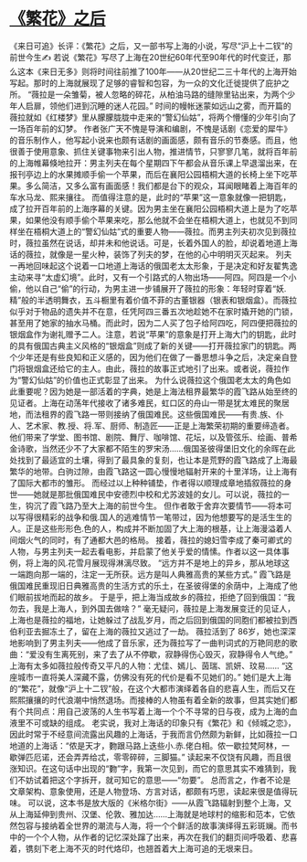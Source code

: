 # [《繁花》之后](https://github.com/platojobs/SFLOG/issues/208)

《来日可追》长评：《繁花》之后，又一部书写上海的小说，写尽“沪上十二钗”的前世今生✍️
若说《繁花》写尽了上海在20世纪60年代至90年代的时代变迁，那么这本《来日无多》则将时间往前推了100年——从20世纪二三十年代的上海开始写起。那时的上海就展现了足够的睿智和包容，为一众的文化迁徙提供了庇护之所。
“薇拉是一朵雏菊，被人忽略的碎花，从柏油马路的缝隙里钻出来，为两个少年人启扉，领他们进到沉睡的迷人花园。”
时间的幔帐迷蒙如远山之雾，而开篇的薇拉就如《红楼梦》里从朦朦胧胧中走来的“警幻仙姑”，将两个懵懂的少年引向了一场百年前的幻梦。
作者张广天不愧是导演和编剧，不愧是话剧《恋爱的犀牛》的音乐制作人，他写起小说来也颇有话剧的画面感，颇有音乐的节奏感。而且，他很善于使用意象、抓住关键事物来引出人物，推进情节，只寥寥几笔，就将百年前的上海帷幕倏地拉开：男主列夫在每个星期四下午都会从音乐课上早退溜出来，在报刊亭边上的水果摊顺手偷一个苹果，而后在襄阳公园梧桐大道的长椅上坐下吃苹果。多么简洁，又多么富有画面感！我们都是台下的观众，耳闻眼睹着上海百年的车水马龙、熙来攘往。
而值得注意的是，此时的“苹果”这一意象就像一把钥匙，成了拉开百年前的上海序幕的关键。因为男主坐在襄阳公园梧桐大道上是为了吃苹果，如果他没有顺手偷个苹果来吃，那么他就不会坐在梧桐大道上，也就见不到同样坐在梧桐大道上的“警幻仙姑”式的重要人物——薇拉。而男主列夫初次见到薇拉时，薇拉虽然在说话，却并未和他说话。可是，长着外国人的脸，却说着地道上海话的薇拉，就像是一星火种，装饰了列夫的梦，在他的心中明明灭灭起来。
列夫一再地回味起这个说着一口地道上海话的俄国老太太形象，于是决定和好友翟隽逸主动来寻“太虚幻境”。此时，又有一个引路式的人物出场——阿四。阿四是一个小偷，他以自己“偷”的行动，为男主进一步铺展开了薇拉的形象：年轻时穿着“妖.精”般的半透明舞衣，五斗橱里有着价值不菲的古董银器（银表和银烟盒）。而薇拉似乎对于物品的遗失并不在意，任凭阿四三番五次地趁她不在家时撬开她的门锁，甚至用了她家的抽水马桶。而此时，因为二人买了包子给阿四吃，阿四便把薇拉的银烟盒作为谢礼赠予二人。注意，若说“苹果”的意象是打开上海大门的钥匙，此时的具有俄国古典主义风格的“银烟盒”则成了新的关键——打开薇拉家门的钥匙。两个少年还是有些良知和正义感的，因为他们在做了一番思想斗争之后，决定亲自登门将银烟盒还给它的主人。由此，薇拉的故事正式地引了出来。或者说，薇拉作为“警幻仙姑”的价值也正式彰显了出来。
为什么说薇拉这个俄国老太太的角色如此重要呢？因为她是一部活着的字典，她是上海法租界最繁华的霞飞路从始至终的见证者。上海在动荡年代接收了诸多难民，虹口区的舟山一带是犹太难民的聚居地，而法租界的霞飞路一带则接纳了俄国难民。这些俄国难民——有贵.族、仆人、艺术家、教.授、将.军、厨师、制造匠——正是上海繁荣初期的重要缔造者。他们带来了学堂、图书馆、剧院、舞厅、咖啡馆、花坛，以及管弦乐、绘画、普希金诗歌，当然还少不了大家都不陌生的罗宋汤……俄国圣彼得堡旧文化的余晖在此处找到了最适宜的土壤，得到了最具象的复刻，也让本是荒野的霞飞路成了上海最繁华的地带。白驹过隙，由霞飞路这一圆心慢慢地辐射开来的十里洋场，让上海有了国际大都市的雏形。
而经过以上种种铺垫，作者得以顺理成章地插叙薇拉的身世——她就是那批俄国难民中安德烈中校和尤苏波娃的女儿。可以说，薇拉的一生，钩沉了霞飞路乃至大上海的前世今生。
但作者敢于舍弃次要情节——将本可以写得很精彩的战争和俄.国人的逃难情节一笔带过，因为他想要写的是活生生的人。正是这些形形色.色的人，构成并不断加固了大上海的根基，让上海漫溢着人间烟火气的同时，有了通都大邑的格局。
接着，薇拉的媳妇雪李成了秦可卿式的人物，与男主列夫一起去看电影，并启蒙了他关乎爱的情愫。作者以这一具体事例，将上海的风.花雪月展现得淋漓尽致。
“远方并不是地上的异乡，那从地球这一端跑向那一端的，注定一无所获。远方是叫人典雅高贵的某些方式。”
霞飞路是俄国难民重现旧日典雅高贵的生活方式的乐土，在圣彼得堡的余荫中，上海成了他们眼前拔地而起的故乡。
于是乎，把上海当成故乡的薇拉，拒绝了回到俄国：“我勿去，我是上海人，到外国去做啥？”
毫无疑问，薇拉是上海发展变迁的见证人，上海也是薇拉的福地，让她躲过了战乱岁月，而之后回到俄国的同胞们都被拉到西伯利亚去掘冻土了，留在上海的薇拉又逃过了一劫。
薇拉活到了 86岁，她也深深地影响到了男主列夫——他成了音乐家，还为薇拉写了一曲判词式的万艳同悲的歌曲：“爱没有生离死别，来了去了从不停歇，寂静得伤心毁灭，寂静得令人气绝。”
上海有太多如薇拉般传奇又平凡的人物：尤佳、嫣儿、茵瑞、凯妍、玟易……
“这座城市一直将美人深藏不露，仿佛没有死的代价是看不见她们的。”
她们是大上海的“繁花”，就像“沪上十二钗”般，在这个大都市演绎着各自的悲喜人生，而后又在熙熙攘攘的时代浪潮中悄然退场。而接棒的人物虽有着全新的故事，但其实她们都有个共同点：用自己波荡的人生书写着上海一个个不寻常的日与夜，成为上海的血液里不可或缺的组成。
老实说，我对上海话的印象只有《繁花》和《倾城之恋》，因此时常于不经意间流露出风趣的上海话，于我而言仍然颇为新鲜，比如薇拉一口地道的上海话：“侬是天才，覅跟马路上迭些小.赤.佬白相。侬一歇拉梵阿林，一歇弹匹厄诺，还会弄弄给忒，零零碎碎，三脚猫。”
读起来不仅饶有风趣，而且很涨知识。在这句话中出现的“覅”字，我第一次见到，而它的意思其实不难猜到，我们不妨试着把这个字拆开，就可知它的意思——“勿要”。
总而言之，作者不论是文章架构、意象使用，还是人物登场、方言对话，都颇有巧思，读起来很是值得玩味。
可以说，这本书是放大版的《米格尔街》——从霞飞路辐射到整个上海，又从上海延伸到贵州、汉堡、伦敦、雅加达……上海就是地球村的缩影和范本，它依然包容与接纳着全世界的潮流与人海，将一个个鲜活的故事演绎得五彩斑斓。而书中的一个个人物，从作者的记忆深处蹿了出来，再次在我们的翻页间呼吸着、悲喜着，镌刻下老上海不灭的时代烙印，也翘首着大上海可追的无垠来日。